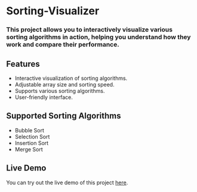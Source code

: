 # Sorting-Visualizer
### This project allows you to interactively visualize various sorting algorithms in action, helping you understand how they work and compare their performance.
## Features
- Interactive visualization of sorting algorithms.
- Adjustable array size and sorting speed.
- Supports various sorting algorithms.
- User-friendly interface.
## Supported Sorting Algorithms
- Bubble Sort
- Selection Sort
- Insertion Sort
- Merge Sort
## Live Demo
You can try out the live demo of this project [here](https://rad-daffodil-a56296.netlify.app).
